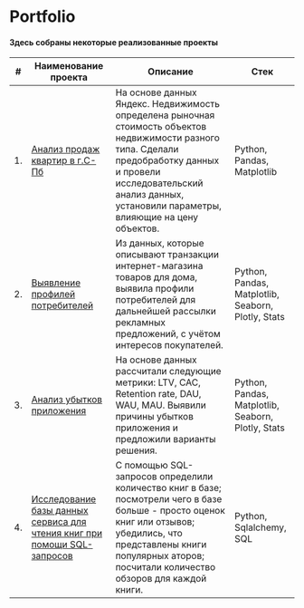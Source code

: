 # Portfolio
#### Здесь собраны некоторые реализованные проекты
| #    | Наименование проекта               | Описание                                                                                               | Стек |
| ---- | ---------------------------------- | ------------------------------------------------------------------------------------------------------ | ---- | 
| 1.   | [Анализ продаж квартир в г.С-Пб](https://github.com/NadezhdaLisitsa/Portfolio/tree/main/Real_Estate) | На основе данных Яндекс. Недвижимость определена рыночная стоимость объектов недвижимости разного типа.  Сделали предобработку данных и провели исследовательский анализ данных, установили параметры, влияющие на цену объектов. | Python, Pandas, Matplotlib |
| 2.   | [Выявление профилей потребителей]() | Из данных, которые описывают транзакции интернет-магазина товаров для дома, выявила профили потребителей для дальнейшей рассылки рекламных предложений, с учётом интересов покупателей. | Python, Pandas, Matplotlib, Seaborn, Plotly, Stats |
| 3.   | [Анализ убытков приложения]() | На основе данных рассчитали следующие метрики: LTV, CAC, Retention rate, DAU, WAU, MAU. Выявили причины убытков приложения и предложили варианты решения. |  Python, Pandas, Matplotlib, Seaborn, Plotly, Stats |
| 4.   | [Исследование базы данных сервиса для чтения книг при помощи SQL-запросов]() |  C помощью SQL-запросов определили количество книг в базе; посмотрели чего в базе больше - просто оценок книг или отзывов; убедились, что представлены книги популярных аторов; посчитали количество обзоров для каждой книги. | Python, Sqlalchemy, SQL |
